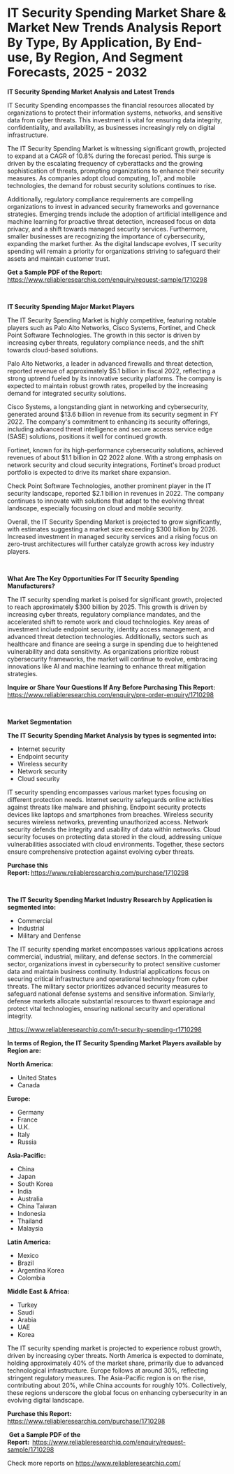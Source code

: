 <p><h1>IT Security Spending Market Share & Market New Trends Analysis Report By Type, By Application, By End-use, By Region, And Segment Forecasts, 2025 - 2032</h1></p><p><strong>IT Security Spending Market Analysis and Latest Trends</strong></p>
<p><p>IT Security Spending encompasses the financial resources allocated by organizations to protect their information systems, networks, and sensitive data from cyber threats. This investment is vital for ensuring data integrity, confidentiality, and availability, as businesses increasingly rely on digital infrastructure. </p><p>The IT Security Spending Market is witnessing significant growth, projected to expand at a CAGR of 10.8% during the forecast period. This surge is driven by the escalating frequency of cyberattacks and the growing sophistication of threats, prompting organizations to enhance their security measures. As companies adopt cloud computing, IoT, and mobile technologies, the demand for robust security solutions continues to rise. </p><p>Additionally, regulatory compliance requirements are compelling organizations to invest in advanced security frameworks and governance strategies. Emerging trends include the adoption of artificial intelligence and machine learning for proactive threat detection, increased focus on data privacy, and a shift towards managed security services. Furthermore, smaller businesses are recognizing the importance of cybersecurity, expanding the market further. As the digital landscape evolves, IT security spending will remain a priority for organizations striving to safeguard their assets and maintain customer trust.</p></p>
<p><strong>Get a Sample PDF of the Report:&nbsp;</strong> <a href="https://www.reliableresearchiq.com/enquiry/request-sample/1710298?utm_campaign=2319&utm_medium=2&utm_source=Github&utm_content=ia&utm_term=27032025&utm_id=it-security-spending">https://www.reliableresearchiq.com/enquiry/request-sample/1710298</a></p>
<p>&nbsp;</p>
<p><strong>IT Security Spending Major Market Players</strong></p>
<p><p>The IT Security Spending Market is highly competitive, featuring notable players such as Palo Alto Networks, Cisco Systems, Fortinet, and Check Point Software Technologies. The growth in this sector is driven by increasing cyber threats, regulatory compliance needs, and the shift towards cloud-based solutions.</p><p>Palo Alto Networks, a leader in advanced firewalls and threat detection, reported revenue of approximately $5.1 billion in fiscal 2022, reflecting a strong uptrend fueled by its innovative security platforms. The company is expected to maintain robust growth rates, propelled by the increasing demand for integrated security solutions.</p><p>Cisco Systems, a longstanding giant in networking and cybersecurity, generated around $13.6 billion in revenue from its security segment in FY 2022. The company's commitment to enhancing its security offerings, including advanced threat intelligence and secure access service edge (SASE) solutions, positions it well for continued growth.</p><p>Fortinet, known for its high-performance cybersecurity solutions, achieved revenues of about $1.1 billion in Q2 2022 alone. With a strong emphasis on network security and cloud security integrations, Fortinet's broad product portfolio is expected to drive its market share expansion.</p><p>Check Point Software Technologies, another prominent player in the IT security landscape, reported $2.1 billion in revenues in 2022. The company continues to innovate with solutions that adapt to the evolving threat landscape, especially focusing on cloud and mobile security.</p><p>Overall, the IT Security Spending Market is projected to grow significantly, with estimates suggesting a market size exceeding $300 billion by 2026. Increased investment in managed security services and a rising focus on zero-trust architectures will further catalyze growth across key industry players.</p></p>
<p>&nbsp;</p>
<p><strong>What Are The Key Opportunities For IT Security Spending Manufacturers?</strong></p>
<p><p>The IT security spending market is poised for significant growth, projected to reach approximately $300 billion by 2025. This growth is driven by increasing cyber threats, regulatory compliance mandates, and the accelerated shift to remote work and cloud technologies. Key areas of investment include endpoint security, identity access management, and advanced threat detection technologies. Additionally, sectors such as healthcare and finance are seeing a surge in spending due to heightened vulnerability and data sensitivity. As organizations prioritize robust cybersecurity frameworks, the market will continue to evolve, embracing innovations like AI and machine learning to enhance threat mitigation strategies.</p></p>
<p><strong>Inquire or Share Your Questions If Any Before Purchasing This Report:</strong> <a href="https://www.reliableresearchiq.com/enquiry/pre-order-enquiry/1710298?utm_campaign=2319&utm_medium=2&utm_source=Github&utm_content=ia&utm_term=27032025&utm_id=it-security-spending">https://www.reliableresearchiq.com/enquiry/pre-order-enquiry/1710298</a></p>
<p>&nbsp;</p>
<p><strong>Market Segmentation</strong></p>
<p><strong>The IT Security Spending Market Analysis by types is segmented into:</strong></p>
<p><ul><li>Internet security</li><li>Endpoint security</li><li>Wireless security</li><li>Network security</li><li>Cloud security</li></ul></p>
<p><p>IT security spending encompasses various market types focusing on different protection needs. Internet security safeguards online activities against threats like malware and phishing. Endpoint security protects devices like laptops and smartphones from breaches. Wireless security secures wireless networks, preventing unauthorized access. Network security defends the integrity and usability of data within networks. Cloud security focuses on protecting data stored in the cloud, addressing unique vulnerabilities associated with cloud environments. Together, these sectors ensure comprehensive protection against evolving cyber threats.</p></p>
<p><strong>Purchase this Report:&nbsp;</strong><a href="https://www.reliableresearchiq.com/purchase/1710298?utm_campaign=2319&utm_medium=2&utm_source=Github&utm_content=ia&utm_term=27032025&utm_id=it-security-spending">https://www.reliableresearchiq.com/purchase/1710298</a></p>
<p>&nbsp;</p>
<p><strong>The IT Security Spending Market Industry Research by Application is segmented into:</strong></p>
<p><ul><li>Commercial</li><li>Industrial</li><li>Military and Denfense</li></ul></p>
<p><p>The IT security spending market encompasses various applications across commercial, industrial, military, and defense sectors. In the commercial sector, organizations invest in cybersecurity to protect sensitive customer data and maintain business continuity. Industrial applications focus on securing critical infrastructure and operational technology from cyber threats. The military sector prioritizes advanced security measures to safeguard national defense systems and sensitive information. Similarly, defense markets allocate substantial resources to thwart espionage and protect vital technologies, ensuring national security and operational integrity.</p></p>
<p><a href="https://www.reliableresearchiq.com/it-security-spending-r1710298?utm_campaign=2319&utm_medium=2&utm_source=Github&utm_content=ia&utm_term=27032025&utm_id=it-security-spending">&nbsp;https://www.reliableresearchiq.com/it-security-spending-r1710298</a></p>
<p><strong>In terms of Region, the IT Security Spending Market Players available by Region are:</strong></p>
<p>
    <p> <strong> North America: </strong>
        <ul>
            <li>United States</li>
            <li>Canada</li>
        </ul>
        </p> 
    <p> <strong> Europe: </strong>
        <ul>
            <li>Germany</li>
            <li>France</li>
            <li>U.K.</li>
            <li>Italy</li>
            <li>Russia</li>
        </ul>
        </p> 
    <p> <strong> Asia-Pacific: </strong>
        <ul>
            <li>China</li>
            <li>Japan</li>
            <li>South Korea</li>
            <li>India</li>
            <li>Australia</li>
            <li>China Taiwan</li>
            <li>Indonesia</li>
            <li>Thailand</li>
            <li>Malaysia</li>
        </ul>
        </p> 
    <p> <strong> Latin America: </strong>
        <ul>
            <li>Mexico</li>
            <li>Brazil</li>
            <li>Argentina Korea</li>
            <li>Colombia</li>
        </ul>
        </p> 
    <p> <strong> Middle East & Africa: </strong>
        <ul>
            <li>Turkey</li>
            <li>Saudi</li>
            <li>Arabia</li>
            <li>UAE</li>
            <li>Korea</li>
        </ul>
    </p>
    </p>
<p><p>The IT security spending market is projected to experience robust growth, driven by increasing cyber threats. North America is expected to dominate, holding approximately 40% of the market share, primarily due to advanced technological infrastructure. Europe follows at around 30%, reflecting stringent regulatory measures. The Asia-Pacific region is on the rise, contributing about 20%, while China accounts for roughly 10%. Collectively, these regions underscore the global focus on enhancing cybersecurity in an evolving digital landscape.</p></p>
<p><strong>Purchase this Report: </strong><a href="https://www.reliableresearchiq.com/purchase/1710298?utm_campaign=2319&utm_medium=2&utm_source=Github&utm_content=ia&utm_term=27032025&utm_id=it-security-spending">https://www.reliableresearchiq.com/purchase/1710298</a></p>
<p>&nbsp;<strong>Get a Sample PDF of the Report:&nbsp;&nbsp;</strong><a href="https://www.reliableresearchiq.com/enquiry/request-sample/1710298?utm_campaign=2319&utm_medium=2&utm_source=Github&utm_content=ia&utm_term=27032025&utm_id=it-security-spending">https://www.reliableresearchiq.com/enquiry/request-sample/1710298</a></p>
<p><strong></strong></p>
<p>Check more reports on <a href="https://www.reliableresearchiq.com/?utm_campaign=2319&utm_medium=2&utm_source=Github&utm_content=ia&utm_term=27032025&utm_id=it-security-spending">https://www.reliableresearchiq.com/</a></p>